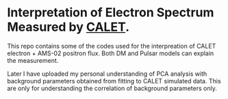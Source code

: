 # Interpretation of Electron Spectrum Measured by [CALET](https://calet.jp/). 

This repo contains some of the codes used for the interpreation of  CALET electron + AMS-02 positron flux. Both DM and Pulsar models can explain the measurement. 

Later I have uploaded my personal understanding of PCA analysis with background 
parameters obtained from fitting to CALET simulated data. This are only for understanding the correlation 
of background parameters only. 
